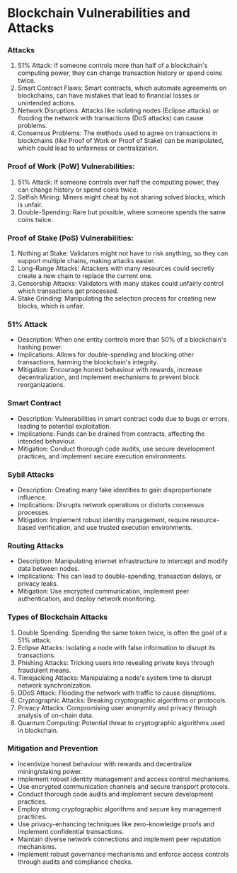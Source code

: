 # Blockchain Vulnerabilities and Attacks

### Attacks

1. 51% Attack: If someone controls more than half of a blockchain's computing power, they can change transaction history or spend coins twice.
2. Smart Contract Flaws: Smart contracts, which automate agreements on blockchains, can have mistakes that lead to financial losses or unintended actions.
3. Network Disruptions: Attacks like isolating nodes (Eclipse attacks) or flooding the network with transactions (DoS attacks) can cause problems.
4. Consensus Problems: The methods used to agree on transactions in blockchains (like Proof of Work or Proof of Stake) can be manipulated, which could lead to unfairness or centralization.

### Proof of Work (PoW) Vulnerabilities:

1. 51% Attack: If someone controls over half the computing power, they can change history or spend coins twice.
2. Selfish Mining: Miners might cheat by not sharing solved blocks, which is unfair.
3. Double-Spending: Rare but possible, where someone spends the same coins twice.

### Proof of Stake (PoS) Vulnerabilities:

1. Nothing at Stake: Validators might not have to risk anything, so they can support multiple chains, making attacks easier.
2. Long-Range Attacks: Attackers with many resources could secretly create a new chain to replace the current one.
3. Censorship Attacks: Validators with many stakes could unfairly control which transactions get processed.
4. Stake Grinding: Manipulating the selection process for creating new blocks, which is unfair.

### 51% Attack

* Description: When one entity controls more than 50% of a blockchain's hashing power.
* Implications: Allows for double-spending and blocking other transactions, harming the blockchain's integrity.
* Mitigation: Encourage honest behaviour with rewards, increase decentralization, and implement mechanisms to prevent block reorganizations.

### Smart Contract

* Description: Vulnerabilities in smart contract code due to bugs or errors, leading to potential exploitation.
* Implications: Funds can be drained from contracts, affecting the intended behaviour.
* Mitigation: Conduct thorough code audits, use secure development practices, and implement secure execution environments.

### Sybil Attacks

* Description: Creating many fake identities to gain disproportionate influence.
* Implications: Disrupts network operations or distorts consensus processes.
* Mitigation: Implement robust identity management, require resource-based verification, and use trusted execution environments.

### Routing Attacks

* Description: Manipulating internet infrastructure to intercept and modify data between nodes.
* Implications: This can lead to double-spending, transaction delays, or privacy leaks.
* Mitigation: Use encrypted communication, implement peer authentication, and deploy network monitoring.

### Types of Blockchain Attacks

1. Double Spending: Spending the same token twice, is often the goal of a 51% attack.
2. Eclipse Attacks: Isolating a node with false information to disrupt its transactions.
3. Phishing Attacks: Tricking users into revealing private keys through fraudulent means.
4. Timejacking Attacks: Manipulating a node's system time to disrupt network synchronization.
5. DDoS Attack: Flooding the network with traffic to cause disruptions.
6. Cryptographic Attacks: Breaking cryptographic algorithms or protocols.
7. Privacy Attacks: Compromising user anonymity and privacy through analysis of on-chain data.
8. Quantum Computing: Potential threat to cryptographic algorithms used in blockchain.

### Mitigation and Prevention

* Incentivize honest behaviour with rewards and decentralize mining/staking power.
* Implement robust identity management and access control mechanisms.
* Use encrypted communication channels and secure transport protocols.
* Conduct thorough code audits and implement secure development practices.
* Employ strong cryptographic algorithms and secure key management practices.
* Use privacy-enhancing techniques like zero-knowledge proofs and implement confidential transactions.
* Maintain diverse network connections and implement peer reputation mechanisms.
* Implement robust governance mechanisms and enforce access controls through audits and compliance checks.
